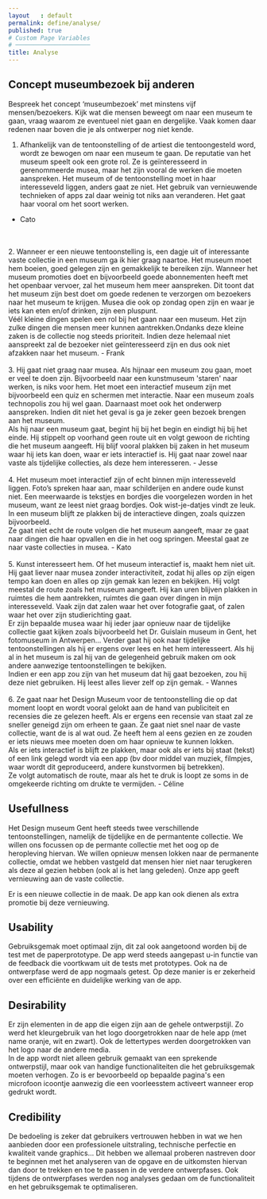 ```yaml
---
layout   : default
permalink: define/analyse/
published: true
# Custom Page Variables
# ─────────────────────
title: Analyse
---
```

Concept museumbezoek bij anderen
--------------------------------

Bespreek het concept ‘museumbezoek’ met minstens vijf mensen/bezoekers. Kijk wat die mensen beweegt om naar een museum te gaan, vraag waarom ze eventueel niet gaan en dergelijke. Vaak komen daar redenen naar boven die je als ontwerper nog niet kende.

1. Afhankelijk van de tentoonstelling of de artiest die tentoongesteld word, wordt ze bewogen om naar een museum te gaan. De reputatie van het museum speelt ook een grote rol. Ze is geïnteresseerd in gerenommeerde musea, maar het zijn vooral de werken die moeten aanspreken. Het museum of de tentoonstelling moet in haar interesseveld liggen, anders gaat ze niet. Het gebruik van vernieuwende technieken of apps zal daar weinig tot niks aan veranderen. Het gaat haar vooral om het soort werken.
- Cato
<br>
<br>	
2. Wanneer er een nieuwe tentoonstelling is, een dagje uit of interessante vaste collectie in een museum ga ik hier graag naartoe. Het museum moet hem boeien, goed gelegen zijn en gemakkelijk te bereiken zijn. Wanneer het museum promoties doet en bijvoorbeeld goede abonnementen heeft met het openbaar vervoer, zal het museum hem meer aanspreken. Dit toont dat het museum zijn best doet om goede redenen te verzorgen om bezoekers naar het museum te krijgen. Musea die ook op zondag open zijn en waar je iets kan eten en/of drinken, zijn een pluspunt. 
<br>Véél kleine dingen spelen een rol bij het gaan naar een museum. Het zijn zulke dingen die mensen meer kunnen aantrekken.Ondanks deze kleine zaken is de collectie nog steeds prioriteit. Indien deze helemaal niet aanspreekt zal de bezoeker niet geïnteresseerd zijn en dus ook niet afzakken naar het museum.
- Frank
<br>
<br>		
3. Hij gaat niet graag naar musea. Als hijnaar een museum zou gaan, moet er veel te doen zijn. Bijvoorbeeld naar een kunstmuseum 'staren' naar werken, is niks voor hem. Het moet een interactief museum zijn met bijvoorbeeld een quiz en schermen met interactie. Naar een museum zoals technopolis zou hij wel gaan. Daarnaast moet ook het onderwerp aanspreken. Indien dit niet het geval is ga je zeker geen bezoek brengen aan het museum.
<br>Als hij naar een museum gaat, begint hij bij het begin en eindigt hij bij het einde. Hij stippelt op voorhand geen route uit en volgt gewoon de richting die het museum aangeeft. Hij blijf vooral plakken bij zaken in het museum waar hij iets kan doen, waar er iets interactief is. Hij gaat naar zowel naar vaste als tijdelijke collecties, als deze hem interesseren. 
- Jesse
<br>
<br>	
4. Het museum moet interactief zijn of echt binnen mijn interesseveld liggen. Foto’s spreken haar aan, maar schilderijen en andere oude kunst niet. Een meerwaarde is tekstjes en bordjes die voorgelezen worden in het museum, want ze leest niet graag bordjes. Ook wist-je-datjes vindt ze leuk. In een museum blijft ze plakken bij de interactieve dingen, zoals quizzen bijvoorbeeld. 
<br>Ze gaat niet echt de route volgen die het museum aangeeft, maar ze gaat naar dingen die haar opvallen en die in het oog springen. Meestal gaat ze naar vaste collecties in musea.
- Kato 
<br>
<br>	
5. Kunst interesseert hem. Of het museum interactief is, maakt hem niet uit. Hij gaat liever naar musea zonder interactiviteit, zodat hij alles op zijn eigen tempo kan doen en alles op zijn gemak kan lezen en bekijken. Hij volgt meestal de route zoals het museum aangeeft. Hij kan uren blijven plakken in ruimtes die hem aantrekken, ruimtes die gaan over dingen in mijn interesseveld. Vaak zijn dat zalen waar het over fotografie gaat, of zalen waar het over zijn studierichting gaat. 
<br>Er zijn bepaalde musea waar hij ieder jaar opnieuw naar de tijdelijke collectie gaat kijken zoals bijvoorbeeld het Dr. Guislain museum in Gent, het fotomuseum in Antwerpen... Verder gaat hij ook naar tijdelijke tentoonstellingen als hij er ergens over lees en het hem interesseert. Als hij al in het museum is zal hij van de gelegenheid gebruik maken om ook andere aanwezige tentoonstellingen te bekijken. 
<br>Indien er een app zou zijn van het museum dat hij gaat bezoeken, zou hij deze niet gebruiken. Hij leest alles liever zelf op zijn gemak. 
- Wannes
<br>
<br>	
6. Ze gaat naar het Design Museum voor de tentoonstelling die op dat moment loopt en wordt vooral gelokt aan de hand van publiciteit en recensies die ze gelezen heeft. Als er ergens een recensie van staat zal ze sneller geneigd zijn om erheen te gaan. Ze gaat niet snel naar de vaste collectie, want de is al wat oud. Ze heeft hem al eens gezien en ze zouden er iets nieuws mee moeten doen om haar opnieuw te kunnen lokken. 
<br> Als er iets interactief is blijft ze plakken, maar ook als er iets bij staat (tekst) of een link gelegd wordt via een app (bv door middel van muziek, filmpjes, waar wordt dit geproduceerd, andere kunstvormen bij betrekken). 
<br>Ze volgt automatisch de route, maar als het te druk is loopt ze soms in de omgekeerde richting om drukte te vermijden. 
- Céline

Usefullness
-----------

Het Design museum Gent heeft steeds twee verschillende tentoonstellingen, namelijk de tijdelijke en de permantente collectie. We willen ons focussen op de permante collectie met het oog op de heropleving hiervan. We willen opnieuw mensen lokken naar de permanente collectie, omdat we hebben vastgeld dat mensen hier niet naar terugkeren als deze al gezien hebben (ook al is het lang geleden). Onze app geeft vernieuwing aan de vaste collectie.

Er is een nieuwe collectie in de maak. De app kan ook dienen als extra promotie bij deze vernieuwing.

Usability
---------

Gebruiksgemak moet optimaal zijn, dit zal ook aangetoond worden bij de test met de paperprototype. De app werd steeds aangepast u-in functie van de feedback die voortkwam uit de tests met prototypes. Ook na de ontwerpfase werd de app nogmaals getest. Op deze manier is er zekerheid over een efficiënte en duidelijke werking van de app. 

Desirability
------------

Er zijn elementen in de app die eigen zijn aan de gehele ontwerpstijl. Zo werd het kleurgebruik van het logo doorgetrokken naar de hele app (met name oranje, wit en zwart). Ook de lettertypes werden doorgetrokken van het logo naar de andere media. 
<br>In de app wordt niet alleen gebruik gemaakt van een sprekende ontwerpstijl, maar ook van handige functionaliteiten die het gebruiksgemak moeten verhogen. Zo is er bevoorbeeld op bepaalde pagina's een microfoon icoontje aanwezig die een voorleesstem activeert wanneer erop gedrukt wordt.

Credibility
-----------

De bedoeling is zeker dat gebruikers vertrouwen hebben in wat we hen aanbieden door een professionele uitstraling, technische perfectie en kwaliteit vande graphics... Dit hebben we allemaal proberen nastreven door te beginnen met het analyseren van de opgave en de uitkomsten hiervan dan door te trekken en toe te passen in de verdere ontwerpfases. Ook tijdens de ontwerpfases werden nog analyses gedaan om de functionaliteit en het gebruiksgemak te optimaliseren.


